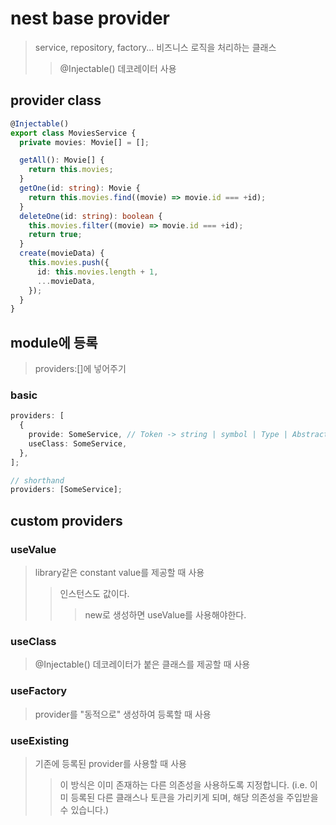 # nest base provider

> service, repository, factory... 비즈니스 로직을 처리하는 클래스
>
> > @Injectable() 데코레이터 사용

## provider class

```ts
@Injectable()
export class MoviesService {
  private movies: Movie[] = [];

  getAll(): Movie[] {
    return this.movies;
  }
  getOne(id: string): Movie {
    return this.movies.find((movie) => movie.id === +id);
  }
  deleteOne(id: string): boolean {
    this.movies.filter((movie) => movie.id === +id);
    return true;
  }
  create(movieData) {
    this.movies.push({
      id: this.movies.length + 1,
      ...movieData,
    });
  }
}
```

## module에 등록

> providers:[]에 넣어주기

### basic

```ts
providers: [
  {
    provide: SomeService, // Token -> string | symbol | Type | Abstract | Function
    useClass: SomeService,
  },
];

// shorthand
providers: [SomeService];
```

## custom providers

### useValue

> library같은 constant value를 제공할 때 사용
>
> > 인스턴스도 값이다.
> >
> > > new로 생성하면 useValue를 사용해야한다.

### useClass

> @Injectable() 데코레이터가 붙은 클래스를 제공할 때 사용

### useFactory

> provider를 "동적으로" 생성하여 등록할 때 사용

### useExisting

> 기존에 등록된 provider를 사용할 때 사용
>
> > 이 방식은 이미 존재하는 다른 의존성을 사용하도록 지정합니다. (i.e. 이미 등록된 다른 클래스나 토큰을 가리키게 되며, 해당 의존성을 주입받을 수 있습니다.)

